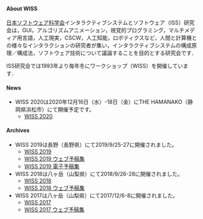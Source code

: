 #### About WISS

[日本ソフトウェア科学会](http://www.jssst.or.jp/)インタラクティブシステムとソフトウェア（ISS）研究会は，GUI，アルゴリズムアニメーション，視覚的プログラミング，マルチメディア用言語，人工現実，CSCW，人工知能，ロボティクスなど，人間と計算機との様々なインタラクションの研究者が集い，インタラクティブシステムの構成原理／構成法，ソフトウェア技術について議論することを目的とする研究会です．

ISS研究会では1993年より毎年冬にワークショップ（WISS）を開催しています．

#### News

- WISS 2020は2020年12月16日（水）-18日（金）にTHE HAMANAKO（静岡県浜松市）にて開催予定です。
  - [WISS 2020](https://www.wiss.org/WISS2020/)

#### Archives

- WISS 2019は長野（長野県）にて2019/9/25-27に開催されました。
  - [WISS 2019](https://www.wiss.org/WISS2019/)
  - [WISS 2019 ウェブ予稿集](https://www.wiss.org/WISS2019Proceedings/)
  - [WISS 2019 電子予稿集](https://www.wiss.org/WISS2019/download/proceedings.pdf)
- WISS 2018は八ヶ岳（山梨県）にて2018/9/26-28に開催されました。
  - [WISS 2018](https://www.wiss.org/WISS2018/)
  - [WISS 2018 ウェブ予稿集](https://www.wiss.org/WISS2018Proceedings/)
- WISS 2017は八ヶ岳（山梨県）にて2017/12/6-8に開催されました。
  - [WISS 2017](https://www.wiss.org/WISS2017/)
  - [WISS 2017 ウェブ予稿集](https://www.wiss.org/WISS2017Proceedings/)
